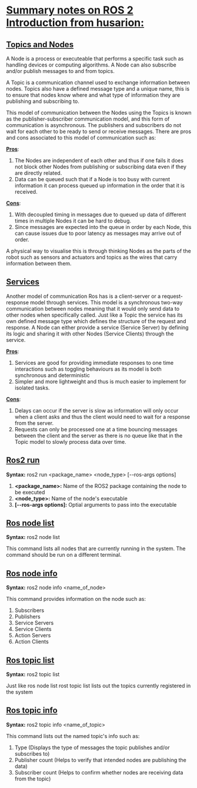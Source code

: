 # <ins>Summary notes on ROS 2 Introduction from husarion:</ins>
## <ins>**Topics and Nodes**</ins>

A Node is a process or executeable that performs a specific task such as handling devices or computing algorithms. A Node can also subscribe and/or publish messages to and from topics.

A Topic is a communication channel used to exchange information between nodes. Topics also have a defined message type and a unique name, this is to ensure that nodes know where and what type of information they are publishing and subscribing to.

This model of communication between the Nodes using the Topics is known as the publisher-subscriber communication model, and this form of communication is asynchronous. The publishers and subscribers do not wait for each other to be ready to send or receive messages. There are pros and cons associated to this model of communication such as:

<ins>**Pros**</ins>:
1. The Nodes are independent of each other and thus if one fails it does not block other Nodes from publishing or subscribing data even if they are directly related.
2. Data can be queued such that if a Node is too busy with current information it can process queued up information in the order that it is received.

<ins>**Cons**</ins>:
1. With decoupled timing in messages due to queued up data of different times in multiple Nodes it can be hard to debug.
2. Since messages are expected into the queue in order by each Node, this can cause issues due to poor latency as messages may arrive out of order.

A physical way to visualise this is through thinking Nodes as the parts of the robot such as sensors and actuators and topics as the wires that carry information between them.

## <ins>**Services**</ins>

Another model of communication Ros has is a client-server or a request-response model through services. This model is a synchronous two-way communication between nodes meaning that it would only send data to other nodes when specifically called. Just like a Topic the service has its own defined message type which defines the structure of the request and response. A Node can either provide a service (Service Server) by defining its logic and sharing it with other Nodes (Service Clients) through the service.

<ins>**Pros**</ins>:
1. Services are good for providing immediate responses to one time interactions such as toggling behaviours as its model is both synchronous and deterministic
2. Simpler and more lightweight and thus is much easier to implement for isolated tasks.

<ins>**Cons**</ins>:
1. Delays can occur if the server is slow as information will only occur when a client asks and thus the client would need to wait for a response from the server.
2. Requests can only be processed one at a time bouncing messages between the client and the server as there is no queue like that in the Topic model to slowly process data over time.

## <ins>**Ros2 run**</ins>
**Syntax:** ros2 run <package_name> <node_type> [--ros-args options]

1. **<package_name>:** Name of the ROS2 package containing the node to be executed
2. **<node_type>:** Name of the node's executable
3. **[--ros-args options]:** Optial arguments to pass into the executable

## <ins>**Ros node list**</ins>
**Syntax:** ros2 node list

This command lists all nodes that are currently running in the system.
The command should be run on a different terminal.

## <ins>**Ros node info**</ins>
**Syntax:** ros2 node info <name_of_node>

This command provides information on the node such as:
1. Subscribers
2. Publishers
3. Service Servers
4. Service Clients
5. Action Servers
6. Action Clients

## <ins>**Ros topic list**</ins>
**Syntax:** ros2 topic list

Just like ros node list rost topic list lists out the topics currently registered in the system


## <ins>**Ros topic info**</ins>
**Syntax:** ros2 topic info <name_of_topic>

This command lists out the named topic's info such as:
1. Type (Displays the type of messages the topic publishes and/or subscribes to)
2. Publisher count (Helps to verify that intended nodes are publishing the data)
3. Subscriber count (Helps to confirm whether nodes are receiving data from the topic)